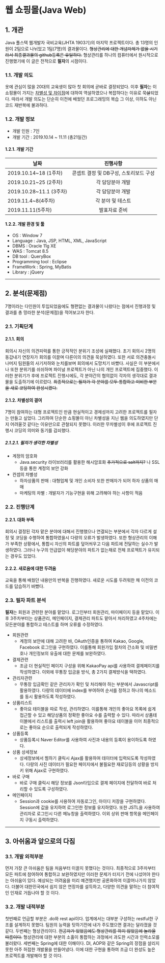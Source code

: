 # 웹 쇼핑몰(Java Web)
## 1. 개관
Java 풀스택 웹개발자 국비교육(JHTA 1903기)의 마지막 프로젝트이다. 총 13명의 인원이 2팀으로 나뉘었고 1팀(7명)의 결과물이다. ~~형상관리에 대한 개념자체가 없을 시기라서 최종결과물의 github등록은 유일하다.~~ 형상관리를 하나의 컴퓨터에서 원시적으로 진행했기에 이 글은 전적으로 **필자**의 시점이다.
### 1.1. 개발 의도
옷에 관심이 많을 20대의 교육생이 많아 첫 회의에 곧바로 결정되었다. 이후 **필자**는 이 쇼핑몰이 가지는 [차별성 및 차이점](#212-차별성의-결여)에 대하여 역설하였으나 복잡하다는 이유로 ~~묵살~~되었다. 따라서 개발 의도는 단순히 이전에 배웠던 프로그래밍의 복습 그 이상, 이하도 아닌 코드 재반복에 불과하다.
### 1.2. 개발 정보
* 개발 인원 : 7인
* 개발 기간 : 2019.10.14 ~ 11.11 (총21일간)
#### 1.2.1. 개발 기간
| 날짜 | 진행사항 | 
|---|:---:|
| 2019.10.14~18 (1주차) | 콘셉트 결정 및 DB구성, 스토리보드 구성 | 
| 2019.10.21~25 (2주차) | 각 담당분야 개발 |  
| 2019.10.28~11.1 (3주차) | 각 담당분야 개발 |  
| 2019.11.4~8(4주차) | 각 분야  및 테스트 |  
| 2019.11.11(5주차) | 발표자료 준비 | 
#### 1.2.2. 개발 환경 및 툴
* OS : Window 7
* Language : Java, JSP, HTML, XML, JavaScript
* DBMS : Oracle 11g XE
* WAS : Tomcat 8.5
* DB tool : QueryBox
* Programming tool : Eclipse
* FrameWork : Spring, MyBatis
* Library : jQuery
---------------
## 2. 분석(문제점)
7명이라는 다인원이 투입되었음에도 형편없는 결과물이 나왔다는 점에서 진행과정 및 결과를 총 망라한 분석(문제점)을 적어보고자 한다.
### 2.1. 기획단계
#### 2.1.1. 회의
회의시 자신의 의견피력를 통한 긍적적인 분위기 조성에 실패했다. 초기 회의시 2명의 동갑내기 연장자가 회의를 이끌며 다른이의 의견을 묵살하였다. 또한 서로 의견충돌시 나머지 팀원들의 사기저하와 눈치를보며 회의에서 도망치기 바빴다. 사실은 이 부분에서 나 또한 분위기를 쉬쉬하며 파이널 프로젝트가 아닌 나의 개인 프로젝트에 집중했다. 이러한 분위기가 후에 프로젝트 진행시에도, 각 분야간의 협의없이 각자의 생각대로 결과물을 도출하기에 이르렀다. ~~최종적으로는 필자가 각 분야를 모두 통합하고 미비한 부분을 새로 코딩하여 완성시켰다.~~
#### 2.1.2. 차별성의 결여
7명이 참여하는 대형 프로젝트인 만큼 현실적이고 경제성까지 고려한 프로젝트를 필자는 만들고 싶었다. 그리하여 단순한 쇼핑몰이 아닌 차별성을 지닌 웹을 의도하였지만 단지 어려울것 같다는 이유만으로 관철되지 못했다. 이러한 무차별성이 후에 프로젝트 진행시 코딩의 의미와 동기를 감쇠했다.
##### 2.1.2.1. 필자가 생각한 차별성
* 계정의 암호화
  - Java.security 라이브러리를 활용한 해시암호화 ~~추가적으로 salt까지?~~ 나 SSL 등을 통한 계정의 보안 강화
* 컨셉의 차별성
  - 하자상품의 판매 : 대형업체 및 개인 소비자 또한 판매자가 되어 하자 상품의 매매
  - 마케팅의 차별 : 개발자가 기능구현을 위해 고려해야 하는 사항이 적음
### 2.2. 진행단계
#### 2.2.1. 대화 부족
회의시 결정된 각자 맡은 분야에 대해서 진행했으나 연결되는 부분에서 각자 다르게 설정 및 코딩을 수행하여 통합하였을시 다량의 오류가 발생하였다. 또한 형상관리의 이해가 부족한 상황에서, 통합시 자신의 파트를 덮어씌우고 다음 파트에 전달하는 실수가 발생하였다. 그러나 누구의 언급없이 해당분야의 파트가 없는채로 전체 프로젝트가 유지되는 경우도 있었다.
#### 2.2.2. 새로움에 대한 두려움
교육을 통해 배웠던 내용만의 반복을 진행하였다. 새로운 시도를 두려워한 채 이전의 코드를 답습하기 바빴다.
### 2.3. 필자 파트 분석
**필자**는 회원과 관련한 분야를 맡았다. 로그인부터 회원관리, 마이페이지 등을 맡았다. 이후 3주차부터는 상품관리, 메인페이지, 결제관리 파트도 맡아서 처리하였고 4주차에는 모든분야를 통합하고 테스트를 하며 오류를 수정하였다. 
* 회원관련
  - 계정의 보안에 대해 고려한 바, OAuth인증을 통하여 Kakao, Google, Facebook 로그인을 구현하였다. 이를통해 회원가입 절차의 간소화 및 비밀번호나 개인정보의 유출에 대한 문제를 보완하였다.
* 결제관련
  - 조금 더 현실적인 페이지 구성을 위해 KakaoPay api를 사용하여 결제페이지를 작성하였다. 이외에 무통장 입금을 방식, 총 2가지 결제방식을 택하였다. 
* 관리자관련
  - 무통장 입금확인 같은 관리자가 확인 및 처리해야 하는 부분에서 Javascript를 활용하였다. 다량의 데이터에 index를 부여하여 순서를 정하고 하나의 메소드를 동시 활용하도록 작성하였다.
* 상품리스트
  - 좋아요 테이블을 따로 작성, 관리하였다. 이를통해 개인의 좋아요 목록에 쉽게 접근할 수 있고 해당상품의 정확한 좋아요 수를 출력할 수 있다. 따라서 상품테이블에서 리스트를 출력시 left join을 활용하여 좋아요 테이블을 이어 최종적으로는 좋아요 순으로 출력되게 작성하였다.
* 상품등록
  - 상품등록시 Naver Editor를 사용하여 사진과 내용의 등록이 용이하도록 하였다.
* 상품 상세정보
  - 상세정보에서 찜하기 클릭시 Ajax를 활용하여 데이터에 입력되도록 작성하였다. 다량의 사진 데이터가 필요한 페이지에서 불필요한 재로딩등의 상황을 방지키 위해 Ajax로 구현하였다.
* 바로 구매
  - 바로 구매 클릭시 해당 정보를 Json타입으로 결제 페이지에 전달하여 바로 처리할 수 있도록 구성하였다.
* 메인페이지
  - Session과 cookie를 사용하여 자동로그인, 아이디 저장을 구현하였다. Session에 값을 유지하여 로그인한 정보를 유지하였다. 또한 JSTL을 사용하여 관리자로 로그인시 다른 메뉴창을 출력하였다. 이외 상위 판매 항목을 메인페이지 구동시 출력하였다.
----------------------
## 3. 아쉬움과 앞으로의 다짐
### 3.1. 개발 외적부분
먼저 가장 큰 아쉬움은 팀을 처음부터 이끌지 못했다는 것이다. 최종적으로 3주차부터 모든 파트에 참여하여 통합하고 보완하였지만 이러한 문제가 터지기 전에 나섰어야 한다는 아쉬움이 있다. 예상되는 어려움을 미리 예견했지만 공론화하여 이끌어나가지 않았다. 더불어 대한민국에서 쉽지 않은 연장자를 설득하고, 다양한 의견을 말하는 더 참여적인 인재로 거듭나야 할 것 이다. 
### 3.2. 개발 내적부분
첫번째로 언급할 부분은 .do와 rest api이다. 업계에서는 대부분 구성하는 restful한 구조를 설계하지 못했다. 팀원의 능력을 탓하기전에 내가 주도했으면 결과는 달라졌을 것 같다. 두번째는 형상관리이다. ~~전공자가 있었음에도 형상관리를 하지 않았음에 놀라울 따름이다.~~ 형상관리에 대한 부분의 소홀이 통합하는 과정에서 과도한 시간과 인력소모를 불러왔다. 세번째는 Spring에 대한 이해이다. DI, AOP와 같은 Spring의 장점을 살리지 못한 아주 허접한 개발물을 만들어냈다. 이에 대한 구현을 통하여 조금 더 완성도 높은 프로젝트를 개발해야 할 것 이다.
